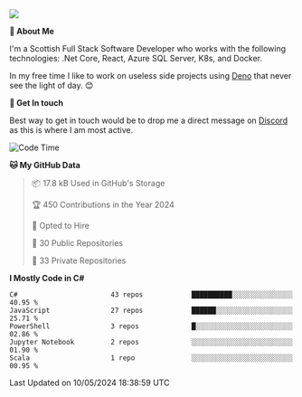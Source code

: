 <img src="https://github.com/jasonhughes94/jasonhughes94/blob/main/header.png?raw=true">

**:tangerine: About Me**

I'm a Scottish Full Stack Software Developer who works with the following technologies: .Net Core, React, Azure SQL Server, K8s, and Docker.

In my free time I like to work on useless side projects using [Deno](https://deno.land/) that never see the light of day. 😊

**:speech_balloon: Get In touch**

Best way to get in touch would be to drop me a direct message on [Discord](https://discordapp.com/users/206498666976903169) as this is where I am most active.

<!--START_SECTION:waka-->
![Code Time](http://img.shields.io/badge/Code%20Time-1%2C121%20hrs%2017%20mins-blue)

**🐱 My GitHub Data** 

> 📦 17.8 kB Used in GitHub's Storage 
 > 
> 🏆 450 Contributions in the Year 2024
 > 
> 💼 Opted to Hire
 > 
> 📜 30 Public Repositories 
 > 
> 🔑 33 Private Repositories 
 > 
**I Mostly Code in C#** 

```text
C#                       43 repos            ██████████░░░░░░░░░░░░░░░   40.95 % 
JavaScript               27 repos            ██████░░░░░░░░░░░░░░░░░░░   25.71 % 
PowerShell               3 repos             █░░░░░░░░░░░░░░░░░░░░░░░░   02.86 % 
Jupyter Notebook         2 repos             ░░░░░░░░░░░░░░░░░░░░░░░░░   01.90 % 
Scala                    1 repo              ░░░░░░░░░░░░░░░░░░░░░░░░░   00.95 % 
```




 Last Updated on 10/05/2024 18:38:59 UTC
<!--END_SECTION:waka-->
